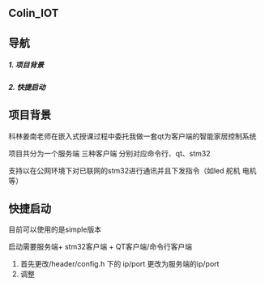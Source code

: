 ## Colin_IOT

## 导航

##### 1. 项目背景

##### 2. 快捷启动





## 项目背景

科林姜南老师在嵌入式授课过程中委托我做一套qt为客户端的智能家居控制系统

项目共分为一个服务端 三种客户端 分别对应命令行、qt、stm32 

支持以在公网环境下对已联网的stm32进行通讯并且下发指令（如led 舵机 电机等）



## 快捷启动

目前可以使用的是simple版本

启动需要服务端+ stm32客户端 + QT客户端/命令行客户端



1. 首先更改/header/config.h 下的 ip/port 更改为服务端的ip/port
2. 调整